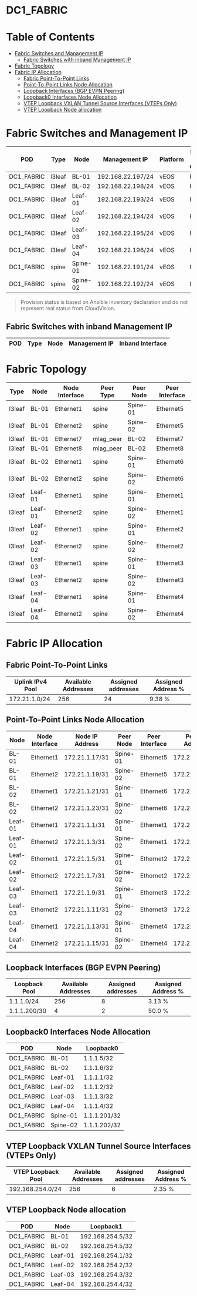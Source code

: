 # DC1_FABRIC

# Table of Contents

- [Fabric Switches and Management IP](#fabric-switches-and-management-ip)
  - [Fabric Switches with inband Management IP](#fabric-switches-with-inband-management-ip)
- [Fabric Topology](#fabric-topology)
- [Fabric IP Allocation](#fabric-ip-allocation)
  - [Fabric Point-To-Point Links](#fabric-point-to-point-links)
  - [Point-To-Point Links Node Allocation](#point-to-point-links-node-allocation)
  - [Loopback Interfaces (BGP EVPN Peering)](#loopback-interfaces-bgp-evpn-peering)
  - [Loopback0 Interfaces Node Allocation](#loopback0-interfaces-node-allocation)
  - [VTEP Loopback VXLAN Tunnel Source Interfaces (VTEPs Only)](#vtep-loopback-vxlan-tunnel-source-interfaces-vteps-only)
  - [VTEP Loopback Node allocation](#vtep-loopback-node-allocation)

# Fabric Switches and Management IP

| POD | Type | Node | Management IP | Platform | Provisioned in CloudVision |
| --- | ---- | ---- | ------------- | -------- | -------------------------- |
| DC1_FABRIC | l3leaf | BL-01 | 192.168.22.197/24 | vEOS | Provisioned |
| DC1_FABRIC | l3leaf | BL-02 | 192.168.22.198/24 | vEOS | Provisioned |
| DC1_FABRIC | l3leaf | Leaf-01 | 192.168.22.193/24 | vEOS | Provisioned |
| DC1_FABRIC | l3leaf | Leaf-02 | 192.168.22.194/24 | vEOS | Provisioned |
| DC1_FABRIC | l3leaf | Leaf-03 | 192.168.22.195/24 | vEOS | Provisioned |
| DC1_FABRIC | l3leaf | Leaf-04 | 192.168.22.196/24 | vEOS | Provisioned |
| DC1_FABRIC | spine | Spine-01 | 192.168.22.191/24 | vEOS | Provisioned |
| DC1_FABRIC | spine | Spine-02 | 192.168.22.192/24 | vEOS | Provisioned |

> Provision status is based on Ansible inventory declaration and do not represent real status from CloudVision.

## Fabric Switches with inband Management IP
| POD | Type | Node | Management IP | Inband Interface |
| --- | ---- | ---- | ------------- | ---------------- |

# Fabric Topology

| Type | Node | Node Interface | Peer Type | Peer Node | Peer Interface |
| ---- | ---- | -------------- | --------- | ----------| -------------- |
| l3leaf | BL-01 | Ethernet1 | spine | Spine-01 | Ethernet5 |
| l3leaf | BL-01 | Ethernet2 | spine | Spine-02 | Ethernet5 |
| l3leaf | BL-01 | Ethernet7 | mlag_peer | BL-02 | Ethernet7 |
| l3leaf | BL-01 | Ethernet8 | mlag_peer | BL-02 | Ethernet8 |
| l3leaf | BL-02 | Ethernet1 | spine | Spine-01 | Ethernet6 |
| l3leaf | BL-02 | Ethernet2 | spine | Spine-02 | Ethernet6 |
| l3leaf | Leaf-01 | Ethernet1 | spine | Spine-01 | Ethernet1 |
| l3leaf | Leaf-01 | Ethernet2 | spine | Spine-02 | Ethernet1 |
| l3leaf | Leaf-02 | Ethernet1 | spine | Spine-01 | Ethernet2 |
| l3leaf | Leaf-02 | Ethernet2 | spine | Spine-02 | Ethernet2 |
| l3leaf | Leaf-03 | Ethernet1 | spine | Spine-01 | Ethernet3 |
| l3leaf | Leaf-03 | Ethernet2 | spine | Spine-02 | Ethernet3 |
| l3leaf | Leaf-04 | Ethernet1 | spine | Spine-01 | Ethernet4 |
| l3leaf | Leaf-04 | Ethernet2 | spine | Spine-02 | Ethernet4 |

# Fabric IP Allocation

## Fabric Point-To-Point Links

| Uplink IPv4 Pool | Available Addresses | Assigned addresses | Assigned Address % |
| ---------------- | ------------------- | ------------------ | ------------------ |
| 172.21.1.0/24 | 256 | 24 | 9.38 % |

## Point-To-Point Links Node Allocation

| Node | Node Interface | Node IP Address | Peer Node | Peer Interface | Peer IP Address |
| ---- | -------------- | --------------- | --------- | -------------- | --------------- |
| BL-01 | Ethernet1 | 172.21.1.17/31 | Spine-01 | Ethernet5 | 172.21.1.16/31 |
| BL-01 | Ethernet2 | 172.21.1.19/31 | Spine-02 | Ethernet5 | 172.21.1.18/31 |
| BL-02 | Ethernet1 | 172.21.1.21/31 | Spine-01 | Ethernet6 | 172.21.1.20/31 |
| BL-02 | Ethernet2 | 172.21.1.23/31 | Spine-02 | Ethernet6 | 172.21.1.22/31 |
| Leaf-01 | Ethernet1 | 172.21.1.1/31 | Spine-01 | Ethernet1 | 172.21.1.0/31 |
| Leaf-01 | Ethernet2 | 172.21.1.3/31 | Spine-02 | Ethernet1 | 172.21.1.2/31 |
| Leaf-02 | Ethernet1 | 172.21.1.5/31 | Spine-01 | Ethernet2 | 172.21.1.4/31 |
| Leaf-02 | Ethernet2 | 172.21.1.7/31 | Spine-02 | Ethernet2 | 172.21.1.6/31 |
| Leaf-03 | Ethernet1 | 172.21.1.9/31 | Spine-01 | Ethernet3 | 172.21.1.8/31 |
| Leaf-03 | Ethernet2 | 172.21.1.11/31 | Spine-02 | Ethernet3 | 172.21.1.10/31 |
| Leaf-04 | Ethernet1 | 172.21.1.13/31 | Spine-01 | Ethernet4 | 172.21.1.12/31 |
| Leaf-04 | Ethernet2 | 172.21.1.15/31 | Spine-02 | Ethernet4 | 172.21.1.14/31 |

## Loopback Interfaces (BGP EVPN Peering)

| Loopback Pool | Available Addresses | Assigned addresses | Assigned Address % |
| ------------- | ------------------- | ------------------ | ------------------ |
| 1.1.1.0/24 | 256 | 8 | 3.13 % |
| 1.1.1.200/30 | 4 | 2 | 50.0 % |

## Loopback0 Interfaces Node Allocation

| POD | Node | Loopback0 |
| --- | ---- | --------- |
| DC1_FABRIC | BL-01 | 1.1.1.5/32 |
| DC1_FABRIC | BL-02 | 1.1.1.6/32 |
| DC1_FABRIC | Leaf-01 | 1.1.1.1/32 |
| DC1_FABRIC | Leaf-02 | 1.1.1.2/32 |
| DC1_FABRIC | Leaf-03 | 1.1.1.3/32 |
| DC1_FABRIC | Leaf-04 | 1.1.1.4/32 |
| DC1_FABRIC | Spine-01 | 1.1.1.201/32 |
| DC1_FABRIC | Spine-02 | 1.1.1.202/32 |

## VTEP Loopback VXLAN Tunnel Source Interfaces (VTEPs Only)

| VTEP Loopback Pool | Available Addresses | Assigned addresses | Assigned Address % |
| --------------------- | ------------------- | ------------------ | ------------------ |
| 192.168.254.0/24 | 256 | 6 | 2.35 % |

## VTEP Loopback Node allocation

| POD | Node | Loopback1 |
| --- | ---- | --------- |
| DC1_FABRIC | BL-01 | 192.168.254.5/32 |
| DC1_FABRIC | BL-02 | 192.168.254.5/32 |
| DC1_FABRIC | Leaf-01 | 192.168.254.1/32 |
| DC1_FABRIC | Leaf-02 | 192.168.254.2/32 |
| DC1_FABRIC | Leaf-03 | 192.168.254.3/32 |
| DC1_FABRIC | Leaf-04 | 192.168.254.4/32 |
